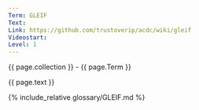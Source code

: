 ```yaml
---
Term: GLEIF
Text: 
Link: https://github.com/trustoverip/acdc/wiki/gleif
Videostart: 
Level: 1
---
```


{{ page.collection }} - {{ page.Term }}

   {{ page.text }}

{% include_relative glossary/GLEIF.md %}
